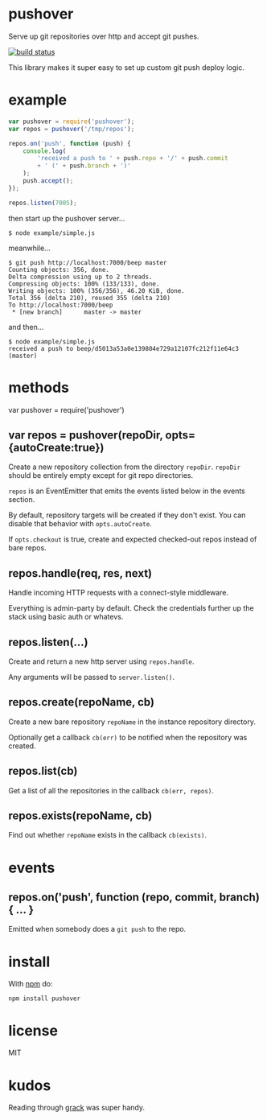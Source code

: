 # pushover

Serve up git repositories over http and accept git pushes.

[![build status](https://secure.travis-ci.org/substack/pushover.png)](http://travis-ci.org/substack/pushover)

This library makes it super easy to set up custom git push deploy logic.

# example

``` js
var pushover = require('pushover');
var repos = pushover('/tmp/repos');

repos.on('push', function (push) {
    console.log(
        'received a push to ' + push.repo + '/' + push.commit
        + ' (' + push.branch + ')'
    );
    push.accept();
});

repos.listen(7005);
```

then start up the pushover server...

```
$ node example/simple.js 
```

meanwhile...

```
$ git push http://localhost:7000/beep master
Counting objects: 356, done.
Delta compression using up to 2 threads.
Compressing objects: 100% (133/133), done.
Writing objects: 100% (356/356), 46.20 KiB, done.
Total 356 (delta 210), reused 355 (delta 210)
To http://localhost:7000/beep
 * [new branch]      master -> master

```

and then...

```
$ node example/simple.js 
received a push to beep/d5013a53a0e139804e729a12107fc212f11e64c3 (master)
```

# methods

var pushover = require('pushover')

## var repos = pushover(repoDir, opts={autoCreate:true})

Create a new repository collection from the directory `repoDir`.
`repoDir` should be entirely empty except for git repo directories.

`repos` is an EventEmitter that emits the events listed below in the events
section.

By default, repository targets will be created if they don't exist. You can
disable that behavior with `opts.autoCreate`.

If `opts.checkout` is true, create and expected checked-out repos instead of
bare repos.

## repos.handle(req, res, next)

Handle incoming HTTP requests with a connect-style middleware.

Everything is admin-party by default.
Check the credentials further up the stack using basic auth or whatevs.

## repos.listen(...)

Create and return a new http server using `repos.handle`.

Any arguments will be passed to `server.listen()`.

## repos.create(repoName, cb)

Create a new bare repository `repoName` in the instance repository directory.

Optionally get a callback `cb(err)` to be notified when the repository was
created.

## repos.list(cb) 

Get a list of all the repositories in the callback `cb(err, repos)`.

## repos.exists(repoName, cb)

Find out whether `repoName` exists in the callback `cb(exists)`.

# events

## repos.on('push', function (repo, commit, branch) { ... }

Emitted when somebody does a `git push` to the repo.

# install

With [npm](http://npmjs.org) do:

    npm install pushover

# license

MIT

# kudos

Reading through
[grack](https://github.com/schacon/grack/blob/master/lib/git_http.rb)
was super handy.
